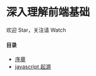 # 深入理解前端基础

欢迎 Star，关注请 Watch

#### 目录

- [序章](https://cheogo.github.io/learn-javascript/201709/preface.html)
- [javascript 起源](https://cheogo.github.io/learn-javascript/201709/origin.html)